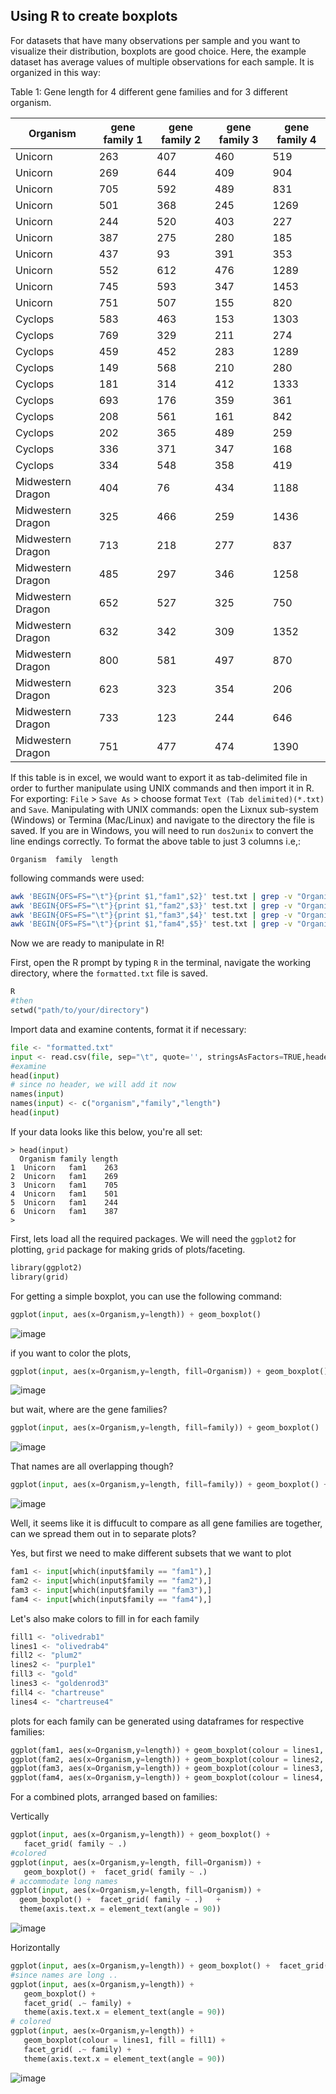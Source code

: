 ## Using R to create boxplots

For datasets that have many observations per sample and you want to visualize their distribution, boxplots are good choice. Here, the example dataset has average values of multiple observations for each sample. It is organized in this way:

Table 1: Gene length for 4 different gene families and for 3 different organism.


| Organism          | gene family 1 | gene family 2 | gene family 3 | gene family 4 |
|-------------------|---------------|---------------|---------------|---------------|
| Unicorn           | 263           | 407           | 460           | 519           |
| Unicorn           | 269           | 644           | 409           | 904           |
| Unicorn           | 705           | 592           | 489           | 831           |
| Unicorn           | 501           | 368           | 245           | 1269          |
| Unicorn           | 244           | 520           | 403           | 227           |
| Unicorn           | 387           | 275           | 280           | 185           |
| Unicorn           | 437           | 93            | 391           | 353           |
| Unicorn           | 552           | 612           | 476           | 1289          |
| Unicorn           | 745           | 593           | 347           | 1453          |
| Unicorn           | 751           | 507           | 155           | 820           |
| Cyclops           | 583           | 463           | 153           | 1303          |
| Cyclops           | 769           | 329           | 211           | 274           |
| Cyclops           | 459           | 452           | 283           | 1289          |
| Cyclops           | 149           | 568           | 210           | 280           |
| Cyclops           | 181           | 314           | 412           | 1333          |
| Cyclops           | 693           | 176           | 359           | 361           |
| Cyclops           | 208           | 561           | 161           | 842           |
| Cyclops           | 202           | 365           | 489           | 259           |
| Cyclops           | 336           | 371           | 347           | 168           |
| Cyclops           | 334           | 548           | 358           | 419           |
| Midwestern Dragon | 404           | 76            | 434           | 1188          |
| Midwestern Dragon | 325           | 466           | 259           | 1436          |
| Midwestern Dragon | 713           | 218           | 277           | 837           |
| Midwestern Dragon | 485           | 297           | 346           | 1258          |
| Midwestern Dragon | 652           | 527           | 325           | 750           |
| Midwestern Dragon | 632           | 342           | 309           | 1352          |
| Midwestern Dragon | 800           | 581           | 497           | 870           |
| Midwestern Dragon | 623           | 323           | 354           | 206           |
| Midwestern Dragon | 733           | 123           | 244           | 646           |
| Midwestern Dragon | 751           | 477           | 474           | 1390          |


 If this table is in excel, we would want to export it as tab-delimited file in order to further manipulate using UNIX commands and then import it in R. For exporting: `File` > `Save As` > choose format `Text (Tab delimited)(*.txt)` and `Save`.
 Manipulating with UNIX commands: open the Lixnux sub-system (Windows) or Termina (Mac/Linux) and navigate to the directory the file is saved. If you are in Windows, you will need to run `dos2unix` to convert the line endings correctly. To format the above table to just 3 columns i.e,:


 ```
Organism  family  length
```

following commands were used:

```bash
awk 'BEGIN{OFS=FS="\t"}{print $1,"fam1",$2}' test.txt | grep -v "Organism" > formatted.txt
awk 'BEGIN{OFS=FS="\t"}{print $1,"fam2",$3}' test.txt | grep -v "Organism">> formatted.txt
awk 'BEGIN{OFS=FS="\t"}{print $1,"fam3",$4}' test.txt | grep -v "Organism" >> formatted.txt
awk 'BEGIN{OFS=FS="\t"}{print $1,"fam4",$5}' test.txt | grep -v "Organism" >> formatted.txt
```

Now we are ready to manipulate in R!

First, open the R prompt by typing `R` in the terminal, navigate the working directory, where the `formatted.txt` file is saved.
```python
R
#then
setwd("path/to/your/directory")
```

Import data and examine contents, format it if necessary:

```python  
file <- "formatted.txt"
input <- read.csv(file, sep="\t", quote='', stringsAsFactors=TRUE,header=FALSE)
#examine
head(input)
# since no header, we will add it now
names(input)
names(input) <- c("organism","family","length")
head(input)
```

If your data looks like this below, you're all set:

```
> head(input)
  Organism family length
1  Unicorn   fam1    263
2  Unicorn   fam1    269
3  Unicorn   fam1    705
4  Unicorn   fam1    501
5  Unicorn   fam1    244
6  Unicorn   fam1    387
>
```

First, lets load all the required packages. We will need the `ggplot2` for plotting, `grid` package for making grids of plots/faceting.

```python
library(ggplot2)
library(grid)
```

For getting a simple boxplot, you can use the following command:

```python
ggplot(input, aes(x=Organism,y=length)) + geom_boxplot()
```

![image](assets/first_plot.png)

if you want to color the plots,

```python
ggplot(input, aes(x=Organism,y=length, fill=Organism)) + geom_boxplot()
```
![image](assets/second_plot.png)

but wait, where are the gene families?

```python
ggplot(input, aes(x=Organism,y=length, fill=family)) + geom_boxplot()
```

![image](assets/third_plot.png)

That names are all overlapping though?

```python
ggplot(input, aes(x=Organism,y=length, fill=family)) + geom_boxplot() + theme(axis.text.x = element_text(angle = 90))
```
![image](assets/fourth_plot.png)

Well, it seems like it is diffucult to compare as all gene families are together, can we spread them out in to separate plots?

Yes, but first we need to make different subsets that we want to plot

```python
fam1 <- input[which(input$family == "fam1"),]
fam2 <- input[which(input$family == "fam2"),]
fam3 <- input[which(input$family == "fam3"),]
fam4 <- input[which(input$family == "fam4"),]
```
Let's also make colors to fill in for each family
```python
fill1 <- "olivedrab1"
lines1 <- "olivedrab4"
fill2 <- "plum2"
lines2 <- "purple1"
fill3 <- "gold"
lines3 <- "goldenrod3"
fill4 <- "chartreuse"
lines4 <- "chartreuse4"
 ```

plots for each family can be generated using dataframes for respective families:

```python
ggplot(fam1, aes(x=Organism,y=length)) + geom_boxplot(colour = lines1, fill = fill1)
ggplot(fam2, aes(x=Organism,y=length)) + geom_boxplot(colour = lines2, fill = fill2)
ggplot(fam3, aes(x=Organism,y=length)) + geom_boxplot(colour = lines3, fill = fill3)
ggplot(fam4, aes(x=Organism,y=length)) + geom_boxplot(colour = lines4, fill = fill4)
```

For a combined plots, arranged based on families:

Vertically
```python
ggplot(input, aes(x=Organism,y=length)) + geom_boxplot() +
   facet_grid( family ~ .)
#colored
ggplot(input, aes(x=Organism,y=length, fill=Organism)) +
   geom_boxplot() +  facet_grid( family ~ .)
# accommodate long names
ggplot(input, aes(x=Organism,y=length, fill=Organism)) +
  geom_boxplot() +  facet_grid( family ~ .)   +
  theme(axis.text.x = element_text(angle = 90))

```
![image](assets/fifthA.png)

Horizontally

```python
ggplot(input, aes(x=Organism,y=length)) + geom_boxplot() +  facet_grid( . ~ family)
#since names are long ..
ggplot(input, aes(x=Organism,y=length)) +
   geom_boxplot() +
   facet_grid( .~ family) +
   theme(axis.text.x = element_text(angle = 90))
# colored
ggplot(input, aes(x=Organism,y=length)) +
   geom_boxplot(colour = lines1, fill = fill1) +
   facet_grid( .~ family) +
   theme(axis.text.x = element_text(angle = 90))
```
![image](assets/fifthB.png)
